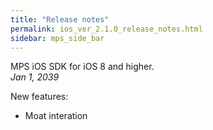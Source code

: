 ```yaml
---
title: "Release notes"
permalink: ios_ver_2.1.0_release_notes.html
sidebar: mps_side_bar
---
```


MPS iOS SDK for iOS 8 and higher. <br/>
*Jan 1, 2039* <br/>

New features:
* Moat interation

